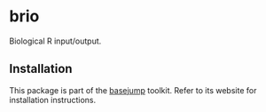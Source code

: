 # brio

Biological R input/output.

## Installation

This package is part of the [basejump][] toolkit. Refer to its website for installation instructions.

[basejump]: https://steinbaugh.com/basejump/
